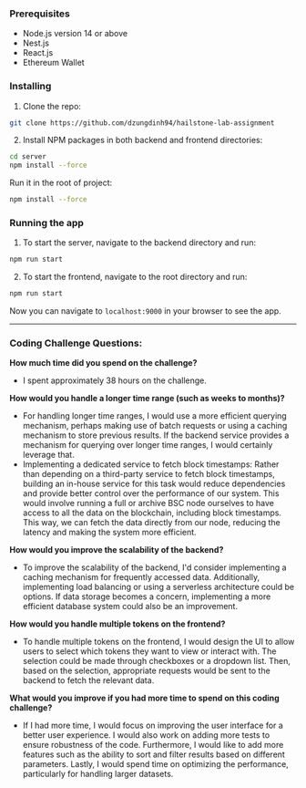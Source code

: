 ### Prerequisites

- Node.js version 14 or above
- Nest.js
- React.js
- Ethereum Wallet

### Installing

1. Clone the repo:

```sh
git clone https://github.com/dzungdinh94/hailstone-lab-assignment
```

2. Install NPM packages in both backend and frontend directories:

```sh
cd server
npm install --force
```

Run it in the root of project:

```sh
npm install --force
```

### Running the app

1. To start the server, navigate to the backend directory and run:

```sh
npm run start
```

2. To start the frontend, navigate to the root directory and run:

```sh
npm run start
```

Now you can navigate to `localhost:9000` in your browser to see the app.

---

### Coding Challenge Questions:

**How much time did you spend on the challenge?**

- I spent approximately 38 hours on the challenge.

**How would you handle a longer time range (such as weeks to months)?**

- For handling longer time ranges, I would use a more efficient querying mechanism, perhaps making use of batch requests or using a caching mechanism to store previous results. If the backend service provides a mechanism for querying over longer time ranges, I would certainly leverage that.
- Implementing a dedicated service to fetch block timestamps: Rather than depending on a third-party service to fetch block timestamps, building an in-house service for this task would reduce dependencies and provide better control over the performance of our system. This would involve running a full or archive BSC node ourselves to have access to all the data on the blockchain, including block timestamps. This way, we can fetch the data directly from our node, reducing the latency and making the system more efficient.

**How would you improve the scalability of the backend?**

- To improve the scalability of the backend, I'd consider implementing a caching mechanism for frequently accessed data. Additionally, implementing load balancing or using a serverless architecture could be options. If data storage becomes a concern, implementing a more efficient database system could also be an improvement.

**How would you handle multiple tokens on the frontend?**

- To handle multiple tokens on the frontend, I would design the UI to allow users to select which tokens they want to view or interact with. The selection could be made through checkboxes or a dropdown list. Then, based on the selection, appropriate requests would be sent to the backend to fetch the relevant data.

**What would you improve if you had more time to spend on this coding challenge?**

- If I had more time, I would focus on improving the user interface for a better user experience. I would also work on adding more tests to ensure robustness of the code. Furthermore, I would like to add more features such as the ability to sort and filter results based on different parameters. Lastly, I would spend time on optimizing the performance, particularly for handling larger datasets.
